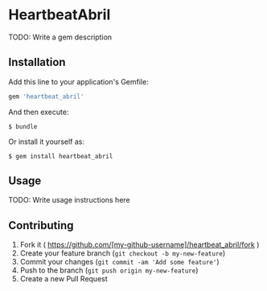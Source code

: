 # HeartbeatAbril

TODO: Write a gem description

## Installation

Add this line to your application's Gemfile:

```ruby
gem 'heartbeat_abril'
```

And then execute:

    $ bundle

Or install it yourself as:

    $ gem install heartbeat_abril

## Usage

TODO: Write usage instructions here

## Contributing

1. Fork it ( https://github.com/[my-github-username]/heartbeat_abril/fork )
2. Create your feature branch (`git checkout -b my-new-feature`)
3. Commit your changes (`git commit -am 'Add some feature'`)
4. Push to the branch (`git push origin my-new-feature`)
5. Create a new Pull Request
